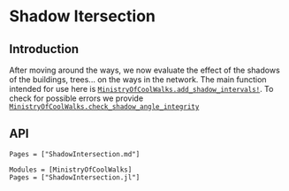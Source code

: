 # Shadow Itersection
## Introduction
After moving around the ways, we now evaluate the effect of the shadows of the buildings, trees... on the ways in the network. The main function intended for use here is [`MinistryOfCoolWalks.add_shadow_intervals!`](@ref).
To check for possible errors we provide [`MinistryOfCoolWalks.check_shadow_angle_integrity`](@ref)

## API

```@index
Pages = ["ShadowIntersection.md"]
```

```@autodocs
Modules = [MinistryOfCoolWalks]
Pages = ["ShadowIntersection.jl"]
```
